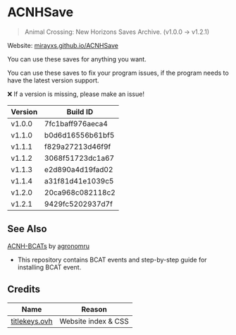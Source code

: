 # ACNHSave
> Animal Crossing: New Horizons Saves Archive. (v1.0.0 → v1.2.1)

Website: [mirayxs.github.io/ACNHSave](https://mirayxs.github.io/ACNHSave)

You can use these saves for anything you want.

You can use these saves to fix your program issues, if the program needs to have the latest version support.

❌ If a version is missing, please make an issue!

Version | Build ID
--------| -----------------
v1.0.0  | 7fc1baff976aeca4
v1.1.0  | b0d6d16556b61bf5
v1.1.1  | f829a27213d46f9f
v1.1.2  | 3068f51723dc1a67
v1.1.3  | e2d890a4d19fad02
v1.1.4  | a31f81d41e1039c5
v1.2.0  | 20ca968c082118c2
v1.2.1  | 9429fc5202937d7f

## See Also

[ACNH-BCATs](https://github.com/agronomru/ACNH-BCATs) by [agronomru](https://github.com/agronomru)
- This repository contains BCAT events and step-by-step guide for installing BCAT event.

## Credits 

Name | Reason
---- | ---------
[titlekeys.ovh](https://titlekeys.ovh) | Website index & CSS
